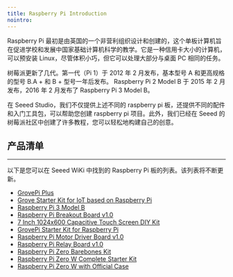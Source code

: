 ```yaml
---
title: Raspberry Pi Introduction
nointro:
---
```


Raspberry Pi 最初是由英国的一个非营利组织设计和创建的，这个单板计算机旨在促进学校和发展中国家基础计算机科学的教学。它是一种信用卡大小的计算机，可以预安装 Linux，尽管体积小巧，但它可以处理大部分与桌面 PC 相同的任务。

树莓派更新了几代。第一代（Pi 1）于 2012 年 2 月发布，基本型号 A 和更高规格的型号 B.A + 和 B + 型号一年后发布。 Raspberry Pi 2 Model B 于 2015 年 2 月发布，2016 年 2 月发布了 Raspberry Pi 3 Model B。

在 Seeed Studio，我们不仅提供上述不同的 raspberry pi 板，还提供不同的配件和入门工具包，可以帮助您创建 raspberry pi 项目。此外，我们已经在 Seeed 的树莓派社区中创建了许多教程，您可以轻松地构建自己的创意。


## 产品清单
---

以下是您可以在 Seeed WiKi 中找到的 Raspberry Pi 板的列表。该列表将不断更新。

* [GrovePi Plus](http://seeed.wiki/GrovePi_plus)
* [Grove Starter Kit for IoT based on Raspberry Pi](http://seeed.wiki/Grove_Starter_Kit_for_IoT_based_on_Raspberry_Pi)
* [Raspberry Pi 3 Model B](http://seeed.wiki/Raspberry_Pi_3_Model_B)
* [Raspberry Pi Breakout Board v1.0](http://seeed.wiki/Raspberry_Pi_Breakout_Board_v1.0)
* [7 Inch 1024x600 Capacitive Touch Screen DIY Kit](http://seeed.wiki/7_Inch_1024x600_Capacitive_Touch_Screen_DIY_Kit)
* [GrovePi Starter Kit for Raspberry Pi](http://seeed.wiki/GrovePi_Starter_Kit_for_Raspberry_Pi)
* [Raspberry Pi Motor Driver Board v1.0](http://seeed.wiki/Raspberry_Pi_Motor_Driver_Board_v1.0)
* [Raspberry Pi Relay Board v1.0](http://seeed.wiki/Raspberry_Pi_Relay_Board_v1.0)
* [Raspberry Pi Zero Barebones Kit](http://seeed.wiki/Raspberry_Pi_Zero_Barebones_Kit)
* [Raspberry Pi Zero W Complete Starter Kit](http://seeed.wiki/Raspberry_Pi_Zero_W_Complete_Starter_Kit)
* [Raspberry Pi Zero W with Official Case](http://seeed.wiki/Raspberry_Pi_Zero_W_with_Official_Case)